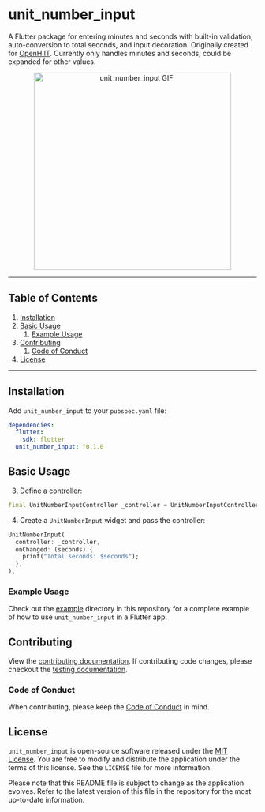 # unit_number_input

A Flutter package for entering minutes and seconds with built-in validation, auto-conversion to total seconds, and input decoration. Originally created for [OpenHIIT](https://github.com/a-mabe/OpenHIIT). Currently only handles minutes and seconds, could be expanded for other values.

<div align="center">
  <img src="https://github.com/user-attachments/assets/92326bcd-de2b-4a4b-b7fe-13cd4b7bdde2" alt="unit_number_input GIF" width="400"/>
</div>

---
## Table of Contents

1. [Installation](#installation)
1. [Basic Usage](#basic-usage)
    1. [Example Usage](#example-usage)
1. [Contributing](#Contributing)
    1. [Code of Conduct](#Code-of-Conduct)
1. [License](#license)

---

## Installation

Add `unit_number_input` to your `pubspec.yaml` file:

```yaml
dependencies:
  flutter:
    sdk: flutter
  unit_number_input: ^0.1.0
```

## Basic Usage

3. Define a controller:

```dart
final UnitNumberInputController _controller = UnitNumberInputController();
```

4. Create a `UnitNumberInput` widget and pass the controller:

```dart
UnitNumberInput(
  controller: _controller,
  onChanged: (seconds) {
    print("Total seconds: $seconds");
  },
),
```

### Example Usage

Check out the [example](example) directory in this repository for a complete example of how to use `unit_number_input` in a Flutter app.

## Contributing

View the [contributing documentation](./CONTRIBUTING.md). If contributing code changes, please checkout the [testing documentation](./doc/testing.md).

### Code of Conduct

When contributing, please keep the [Code of Conduct](./CODE_OF_CONDUCT.md) in mind.

## License

`unit_number_input` is open-source software released under the [MIT License](https://opensource.org/licenses/MIT). You are free to modify and distribute the application under the terms of this license. See the `LICENSE` file for more information.

Please note that this README file is subject to change as the application evolves. Refer to the latest version of this file in the repository for the most up-to-date information.
